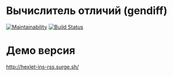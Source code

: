 # Вычислитель отличий (gendiff)

[![Maintainability](https://api.codeclimate.com/v1/badges/a99a88d28ad37a79dbf6/maintainability)](https://codeclimate.com/github/codeclimate/codeclimate/maintainability)
[![Build Status](https://travis-ci.org/ins77/frontend-project-lvl3.svg?branch=master)](https://travis-ci.org/ins77/frontend-project-lvl3)

# Демо версия
http://hexlet-ins-rss.surge.sh/